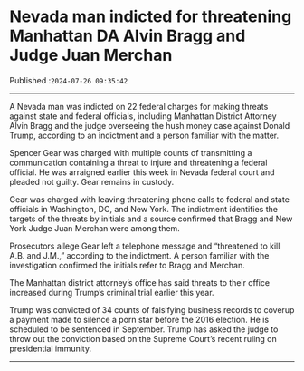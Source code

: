 # Nevada man indicted for threatening Manhattan DA Alvin Bragg and Judge Juan Merchan

Published :`2024-07-26 09:35:42`

---

A Nevada man was indicted on 22 federal charges for making threats against state and federal officials, including Manhattan District Attorney Alvin Bragg and the judge overseeing the hush money case against Donald Trump, according to an indictment and a person familiar with the matter.

Spencer Gear was charged with multiple counts of transmitting a communication containing a threat to injure and threatening a federal official. He was arraigned earlier this week in Nevada federal court and pleaded not guilty. Gear remains in custody.

Gear was charged with leaving threatening phone calls to federal and state officials in Washington, DC, and New York. The indictment identifies the targets of the threats by initials and a source confirmed that Bragg and New York Judge Juan Merchan were among them.

Prosecutors allege Gear left a telephone message and “threatened to kill A.B. and J.M.,” according to the indictment. A person familiar with the investigation confirmed the initials refer to Bragg and Merchan.

The Manhattan district attorney’s office has said threats to their office increased during Trump’s criminal trial earlier this year.

Trump was convicted of 34 counts of falsifying business records to coverup a payment made to silence a porn star before the 2016 election. He is scheduled to be sentenced in September. Trump has asked the judge to throw out the conviction based on the Supreme Court’s recent ruling on presidential immunity.

---

